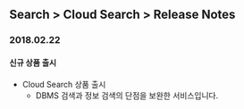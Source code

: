 ## Search > Cloud Search > Release Notes

### 2018.02.22
#### 신규 상품 출시
* Cloud Search 상품 출시
    * DBMS 검색과 정보 검색의 단점을 보완한 서비스입니다.
